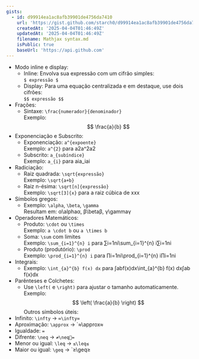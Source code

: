 ```yaml
---
gists:
  - id: d99914ea1ac8afb39901de4756da7410
    url: 'https://gist.github.com/starch0/d99914ea1ac8afb39901de4756da7410'
    createdAt: '2025-04-04T01:46:49Z'
    updatedAt: '2025-04-04T01:46:49Z'
    filename: Mathjax syntax.md
    isPublic: true
    baseUrl: 'https://api.github.com'
---
```

- Modo inline e display:
    - Inline: Envolva sua expressão com um cifrão simples:  
        `$ expressão $`
    - Display: Para uma equação centralizada e em destaque, use dois cifrões:  
        `$$ expressão $$`
- Frações:
    - Sintaxe: `\frac{numerador}{denominador}`  
        Exemplo:$$ \frac{a}{b} $$
- Exponenciação e Subscrito:
    - Exponenciação: `a^{expoente}`  
        Exemplo: `a^{2}` para a2a^2a2
    - Subscrito: `a_{subíndice}`  
        Exemplo: `a_{i}` para aia_iai​
- Radiciação:
    - Raiz quadrada: `\sqrt{expressão}`  
        Exemplo: `\sqrt{a+b}`
    - Raiz n-ésima: `\sqrt[n]{expressão}`  
        Exemplo: `\sqrt[3]{x}` para a raiz cúbica de xxx
- Símbolos gregos:
    - Exemplo: `\alpha`, `\beta`, `\gamma`  
        Resultam em: α\alphaα, β\betaβ, γ\gammaγ
- Operadores Matemáticos:
    - Produto: `\cdot` ou `\times`  
        Exemplo: `a \cdot b` ou `a \times b`
    - Soma: `\sum` com limites  
        Exemplo: `\sum_{i=1}^{n} i` para ∑i=1ni\sum_{i=1}^{n} i∑i=1n​i
    - Produto (produtório): `\prod`  
        Exemplo: `\prod_{i=1}^{n} i` para ∏i=1ni\prod_{i=1}^{n} i∏i=1n​i
- Integrais:
    - Exemplo: `\int_{a}^{b} f(x) dx` para ∫abf(x)dx\int_{a}^{b} f(x) dx∫ab​f(x)dx
- Parênteses e Colchetes:
    - Use `\left(` e `\right)` para ajustar o tamanho automaticamente.  
    Exemplo:$$ \left( \frac{a}{b} \right) $$
Outros símbolos úteis:
- Infinito: `\infty` → `∞\infty∞`
- Aproximação: `\approx` → `≈\approx≈
- Igualdade: `=`
- Difrente: `\neq` → `≠\neq=`
- Menor ou igual: `\leq` → `≤\leq≤`
- Maior ou igual: `\geq` → `≥\geq≥
